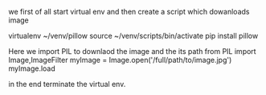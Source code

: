 we first of all start virtual env and then create a script which dowanloads image

virtualenv ~/venv/pillow
source ~/venv/scripts/bin/activate
pip install pillow


Here we import PIL to downlaod the image and the its path 
from PIL import Image,ImageFilter
myImage = Image.open('/full/path/to/image.jpg')
myImage.load

in the end terminate the virtual env.